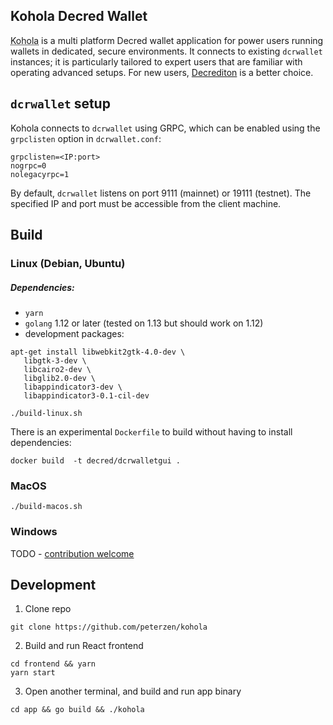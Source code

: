 ## Kohola Decred Wallet 

<abbr title="`Kohola' means `whale' in Hawaiian">Kohola</abbr> is a multi platform Decred wallet application for power users running wallets in dedicated, secure environments.  It connects to existing `dcrwallet` instances; it is particularly tailored to expert users that are familiar with operating advanced setups.  For new users, [Decrediton](https://github.com/decred/decrediton) is a better choice.

## `dcrwallet` setup

Kohola connects to `dcrwallet` using GRPC, which can be enabled using the `grpclisten` option in `dcrwallet.conf`:

```
grpclisten=<IP:port>
nogrpc=0
nolegacyrpc=1
```

By default, `dcrwallet` listens on port 9111 (mainnet) or 19111 (testnet).  The specified IP and port must be accessible from the client machine.

## Build

### Linux (Debian, Ubuntu)

##### Dependencies:

 * `yarn`
 * `golang` 1.12 or later (tested on 1.13 but should work on 1.12)
 * development packages:
 ```
 apt-get install libwebkit2gtk-4.0-dev \
	libgtk-3-dev \
	libcairo2-dev \
	libglib2.0-dev \
	libappindicator3-dev \
	libappindicator3-0.1-cil-dev
```

`./build-linux.sh`

There is an experimental `Dockerfile` to build without having to install  dependencies:

`docker build  -t decred/dcrwalletgui .`

### MacOS

`./build-macos.sh`


### Windows

TODO - [contribution welcome](https://github.com/peterzen/kohola/issues/8)

## Development

1. Clone repo

`git clone https://github.com/peterzen/kohola`

2. Build and run React frontend 

```
cd frontend && yarn
yarn start
```

3. Open another terminal, and build and run app binary

`cd app && go build && ./kohola`

